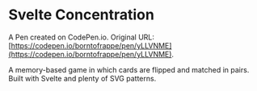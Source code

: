 # Svelte Concentration

A Pen created on CodePen.io. Original URL: [https://codepen.io/borntofrappe/pen/yLLVNME](https://codepen.io/borntofrappe/pen/yLLVNME).

A memory-based game in which cards are flipped and matched in pairs. Built with Svelte and plenty of SVG patterns.